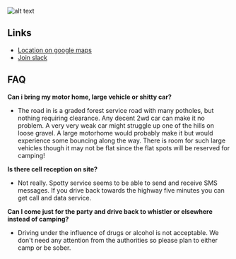 ![alt text](/ff7s2s.png)

## Links
- [Location on google maps](https://goo.gl/maps/hfS2UqZr3TiXvGM28)
- [Join slack](https://bit.ly/3RyaPrf)

## FAQ

**Can i bring my motor home, large vehicle or shitty car?**
- The road in is a graded forest service road with many potholes, but nothing requiring clearance. Any decent 2wd car can make it no problem. A very very weak car might struggle up one of the hills on loose gravel. A large motorhome would probably make it but would experience some bouncing along the way. There is room for such large vehicles though it may not be flat since the flat spots will be reserved for camping!

**Is there cell reception on site?**
- Not really. Spotty service seems to be able to send and receive SMS messages. If you drive back towards the highway five minutes you can get call and data service.

**Can I come just for the party and drive back to whistler or elsewhere instead of camping?**
- Driving under the influence of drugs or alcohol is not acceptable. We don't need any attention from the authorities so please plan to either camp or be sober.
